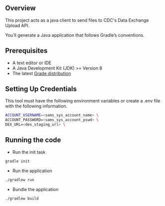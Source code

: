 ## Overview

This project acts as a java client to send files to CDC's Data Exchange Upload API.

You’ll generate a Java application that follows Gradle’s conventions.

## Prerequisites

- A text editor or IDE
- A Java Development Kit (JDK) >= Version 8
- The latest [Grade distribution](https://gradle.org/install/)

## Setting Up Credentials

This tool must have the following environment variables or create a .env file with the following information.

```bash
ACCOUNT_USERNAME=<sams_sys_account_name> \
ACCOUNT_PASSWORD=<sams_sys_account_pswd> \
DEX_URL=<dex_staging_url> \
```

## Running the code

- Run the init task

```bash
gradle init
```

- Run the application

```bash
./gradlew run
```

- Bundle the application

```bash
./gradlew build
```